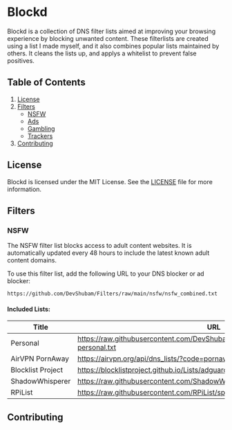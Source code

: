 # Blockd

Blockd is a collection of DNS filter lists aimed at improving your browsing experience by blocking unwanted content. These filterlists are created using a list I made myself, and it also combines popular lists maintained by others. It cleans the lists up, and applys a whitelist to prevent false positives. 

## Table of Contents

1. [License](#license)
2. [Filters](#filters)
   - [NSFW](#nsfw)
   - [Ads](#ads)
   - [Gambling](#gambling)
   - [Trackers](#trackers)
3. [Contributing](#contributing)

## License

Blockd is licensed under the MIT License. See the [LICENSE](LICENSE) file for more information.

## Filters

### NSFW

The NSFW filter list blocks access to adult content websites. It is automatically updated every 48 hours to include the latest known adult content domains.



To use this filter list, add the following URL to your DNS blocker or ad blocker:

`https://github.com/DevShubam/Filters/raw/main/nsfw/nsfw_combined.txt`

#### Included Lists: 

| Title | URL |
| --- | --- |
| Personal  | https://raw.githubusercontent.com/DevShubam/Filters/main/nsfw/nsfw-personal.txt |
| AirVPN PornAway | https://airvpn.org/api/dns_lists/?code=pornaway_sites&style=domains |
| Blocklist Project | https://blocklistproject.github.io/Lists/adguard/porn-ags.txt |
| ShadowWhisperer | https://raw.githubusercontent.com/ShadowWhisperer/BlockLists/master/RAW/Adult |
| RPiList | https://raw.githubusercontent.com/RPiList/specials/master/Blocklisten/pornblock4 | 

## Contributing
